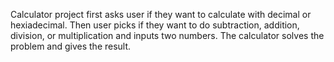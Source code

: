 Calculator project first asks user if they want to calculate with decimal or hexiadecimal. 
Then user picks if they want to do subtraction, addition, division, or multiplication and inputs two numbers. 
The calculator solves the problem and gives the result. 
